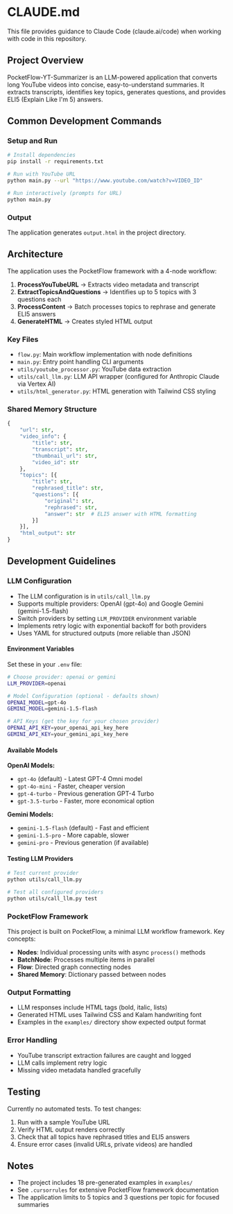 # CLAUDE.md

This file provides guidance to Claude Code (claude.ai/code) when working with code in this repository.

## Project Overview

PocketFlow-YT-Summarizer is an LLM-powered application that converts long YouTube videos into concise, easy-to-understand summaries. It extracts transcripts, identifies key topics, generates questions, and provides ELI5 (Explain Like I'm 5) answers.

## Common Development Commands

### Setup and Run
```bash
# Install dependencies
pip install -r requirements.txt

# Run with YouTube URL
python main.py --url "https://www.youtube.com/watch?v=VIDEO_ID"

# Run interactively (prompts for URL)
python main.py
```

### Output
The application generates `output.html` in the project directory.

## Architecture

The application uses the PocketFlow framework with a 4-node workflow:

1. **ProcessYouTubeURL** → Extracts video metadata and transcript
2. **ExtractTopicsAndQuestions** → Identifies up to 5 topics with 3 questions each
3. **ProcessContent** → Batch processes topics to rephrase and generate ELI5 answers
4. **GenerateHTML** → Creates styled HTML output

### Key Files
- `flow.py`: Main workflow implementation with node definitions
- `main.py`: Entry point handling CLI arguments
- `utils/youtube_processor.py`: YouTube data extraction
- `utils/call_llm.py`: LLM API wrapper (configured for Anthropic Claude via Vertex AI)
- `utils/html_generator.py`: HTML generation with Tailwind CSS styling

### Shared Memory Structure
```python
{
    "url": str,
    "video_info": {
        "title": str,
        "transcript": str,
        "thumbnail_url": str,
        "video_id": str
    },
    "topics": [{
        "title": str,
        "rephrased_title": str,
        "questions": [{
            "original": str,
            "rephrased": str,
            "answer": str  # ELI5 answer with HTML formatting
        }]
    }],
    "html_output": str
}
```

## Development Guidelines

### LLM Configuration
- The LLM configuration is in `utils/call_llm.py`
- Supports multiple providers: OpenAI (gpt-4o) and Google Gemini (gemini-1.5-flash)
- Switch providers by setting `LLM_PROVIDER` environment variable
- Implements retry logic with exponential backoff for both providers
- Uses YAML for structured outputs (more reliable than JSON)

#### Environment Variables
Set these in your `.env` file:
```bash
# Choose provider: openai or gemini
LLM_PROVIDER=openai

# Model Configuration (optional - defaults shown)
OPENAI_MODEL=gpt-4o
GEMINI_MODEL=gemini-1.5-flash

# API Keys (get the key for your chosen provider)
OPENAI_API_KEY=your_openai_api_key_here
GEMINI_API_KEY=your_gemini_api_key_here
```

#### Available Models
**OpenAI Models:**
- `gpt-4o` (default) - Latest GPT-4 Omni model
- `gpt-4o-mini` - Faster, cheaper version
- `gpt-4-turbo` - Previous generation GPT-4 Turbo
- `gpt-3.5-turbo` - Faster, more economical option

**Gemini Models:**
- `gemini-1.5-flash` (default) - Fast and efficient
- `gemini-1.5-pro` - More capable, slower
- `gemini-pro` - Previous generation (if available)

#### Testing LLM Providers
```bash
# Test current provider
python utils/call_llm.py

# Test all configured providers
python utils/call_llm.py test
```

### PocketFlow Framework
This project is built on PocketFlow, a minimal LLM workflow framework. Key concepts:
- **Nodes**: Individual processing units with async `process()` methods
- **BatchNode**: Processes multiple items in parallel
- **Flow**: Directed graph connecting nodes
- **Shared Memory**: Dictionary passed between nodes

### Output Formatting
- LLM responses include HTML tags (bold, italic, lists)
- Generated HTML uses Tailwind CSS and Kalam handwriting font
- Examples in the `examples/` directory show expected output format

### Error Handling
- YouTube transcript extraction failures are caught and logged
- LLM calls implement retry logic
- Missing video metadata handled gracefully

## Testing

Currently no automated tests. To test changes:
1. Run with a sample YouTube URL
2. Verify HTML output renders correctly
3. Check that all topics have rephrased titles and ELI5 answers
4. Ensure error cases (invalid URLs, private videos) are handled

## Notes

- The project includes 18 pre-generated examples in `examples/`
- See `.cursorrules` for extensive PocketFlow framework documentation
- The application limits to 5 topics and 3 questions per topic for focused summaries